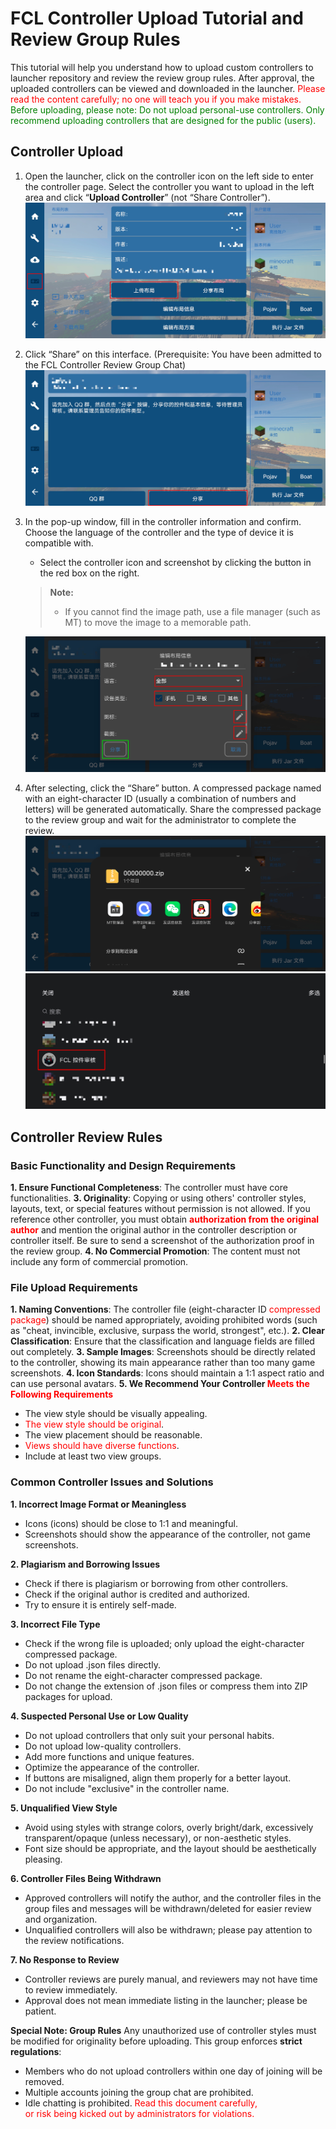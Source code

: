 # FCL Controller Upload Tutorial and Review Group Rules

This tutorial will help you understand how to upload custom controllers to launcher repository and review the review group rules. After approval, the uploaded controllers can be viewed and downloaded in the launcher. <span style="color: red;">Please read the content carefully; no one will teach you if you make mistakes.</span> <span style="color: green;">Before uploading, please note: Do not upload personal-use controllers. Only recommend uploading controllers that are designed for the public (users).</span>

## Controller Upload
1. Open the launcher, click on the controller icon on the left side to enter the controller page. Select the controller you want to upload in the left area and click “__Upload Controller__” (not “Share Controller”).
   ![Upload Controller](/assets/img/docs/upload_controller/upload.png)

2. Click “Share” on this interface.
   (Prerequisite: You have been admitted to the FCL Controller Review Group Chat)
   ![Share](/assets/img/docs/upload_controller/share_pri.png)

3. In the pop-up window, fill in the controller information and confirm. Choose the language of the controller and the type of device it is compatible with.
   - Select the controller icon and screenshot by clicking the button in the red box on the right.

   > **Note:**
   > - If you cannot find the image path, use a file manager (such as MT) to move the image to a memorable path.

   ![Edit Controller Information](/assets/img/docs/upload_controller/info.png)

4. After selecting, click the “Share” button. A compressed package named with an eight-character ID (usually a combination of numbers and letters) will be generated automatically. Share the compressed package to the review group and wait for the administrator to complete the review.
   ![Share](/assets/img/docs/upload_controller/share_sec.png)
   ![Share](/assets/img/docs/upload_controller/community.png)

## Controller Review Rules
### Basic Functionality and Design Requirements
**1. Ensure Functional Completeness**: The controller must have core functionalities.
**3. Originality**: Copying or using others' controller styles, layouts, text, or special features without permission is not allowed. If you reference other controller, you must obtain <span style="color: red;">**authorization from the original author**</span> and mention the original author in the controller description or controller itself. Be sure to send a screenshot of the authorization proof in the review group.
**4. No Commercial Promotion**: The content must not include any form of commercial promotion.

### File Upload Requirements
**1. Naming Conventions**: The controller file (eight-character ID <span style="color: red;">compressed package</span>) should be named appropriately, avoiding prohibited words (such as "cheat, invincible, exclusive, surpass the world, strongest", etc.).
**2. Clear Classification**: Ensure that the classification and language fields are filled out completely.
**3. Sample Images**: Screenshots should be directly related to the controller, showing its main appearance rather than too many game screenshots.
**4. Icon Standards**: Icons should maintain a 1:1 aspect ratio and can use personal avatars.
**5. We Recommend Your Controller <span style="color: red;">Meets the Following Requirements</span>**
- The view style should be visually appealing.
- <span style="color: red;">The view style should be original</span>.
- The view placement should be reasonable.
- <span style="color: red;">Views should have diverse functions</span>.
- Include at least two view groups.

### Common Controller Issues and Solutions
**1. Incorrect Image Format or Meaningless**
- Icons (icons) should be close to 1:1 and meaningful.
- Screenshots should show the appearance of the controller, not game screenshots.

**2. Plagiarism and Borrowing Issues**
- Check if there is plagiarism or borrowing from other controllers.
- Check if the original author is credited and authorized.
- Try to ensure it is entirely self-made.

**3. Incorrect File Type**
- Check if the wrong file is uploaded; only upload the eight-character compressed package.
- Do not upload .json files directly.
- Do not rename the eight-character compressed package.
- Do not change the extension of .json files or compress them into ZIP packages for upload.

**4. Suspected Personal Use or Low Quality**
- Do not upload controllers that only suit your personal habits.
- Do not upload low-quality controllers.
- Add more functions and unique features.
- Optimize the appearance of the controller.
- If buttons are misaligned, align them properly for a better layout.
- Do not include "exclusive" in the controller name.

**5. Unqualified View Style**
- Avoid using styles with strange colors, overly bright/dark, excessively transparent/opaque (unless necessary), or non-aesthetic styles.
- Font size should be appropriate, and the layout should be aesthetically pleasing.

**6. Controller Files Being Withdrawn**
- Approved controllers will notify the author, and the controller files in the group files and messages will be withdrawn/deleted for easier review and organization.
- Unqualified controllers will also be withdrawn; please pay attention to the review notifications.

**7. No Response to Review**
- Controller reviews are purely manual, and reviewers may not have time to review immediately.
- Approval does not mean immediate listing in the launcher; please be patient.

**Special Note: Group Rules**
Any unauthorized use of controller styles must be modified for originality before uploading.
This group enforces **strict regulations**:
- Members who do not upload controllers within one day of joining will be removed.
- Multiple accounts joining the group chat are prohibited.
- Idle chatting is prohibited.
<span style="color: red;">Read this document carefully,  
or risk being kicked out by administrators for violations.</span>
